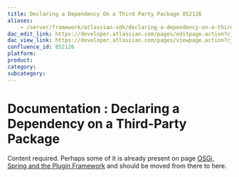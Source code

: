 ```yaml
---
title: Declaring a Dependency On a Third Party Package 852126
aliases:
    - /server/framework/atlassian-sdk/declaring-a-dependency-on-a-third-party-package-852126.html
dac_edit_link: https://developer.atlassian.com/pages/editpage.action?cjm=wozere&pageId=852126
dac_view_link: https://developer.atlassian.com/pages/viewpage.action?cjm=wozere&pageId=852126
confluence_id: 852126
platform:
product:
category:
subcategory:
---
```

# Documentation : Declaring a Dependency on a Third-Party Package

Content required. Perhaps some of it is already present on page [OSGi, Spring and the Plugin Framework](/server/framework/atlassian-sdk/852146.html) and should be moved from there to here.


















































































































































































































































































































